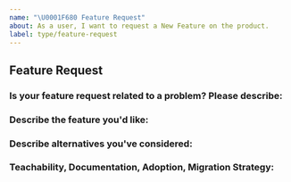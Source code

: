 ```yaml
---
name: "\U0001F680 Feature Request"
about: As a user, I want to request a New Feature on the product.
label: type/feature-request
---
```


## Feature Request

### Is your feature request related to a problem? Please describe:
<!-- A description of what the problem is. -->

### Describe the feature you'd like:
<!-- A description of what you want to happen. -->

### Describe alternatives you've considered:
<!-- A description of any alternative solutions or features you've considered. -->

### Teachability, Documentation, Adoption, Migration Strategy:
<!-- If you can, explain some scenarios how users might use this, or situations in which it would be helpful. Any API designs, mockups, or diagrams are also helpful. -->
